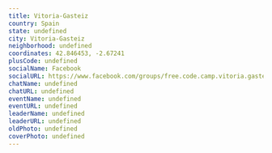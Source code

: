 ```yaml
---
title: Vitoria-Gasteiz
country: Spain
state: undefined
city: Vitoria-Gasteiz
neighborhood: undefined
coordinates: 42.846453, -2.67241
plusCode: undefined
socialName: Facebook
socialURL: https://www.facebook.com/groups/free.code.camp.vitoria.gasteiz
chatName: undefined
chatURL: undefined
eventName: undefined
eventURL: undefined
leaderName: undefined
leaderURL: undefined
oldPhoto: undefined
coverPhoto: undefined
---
```

